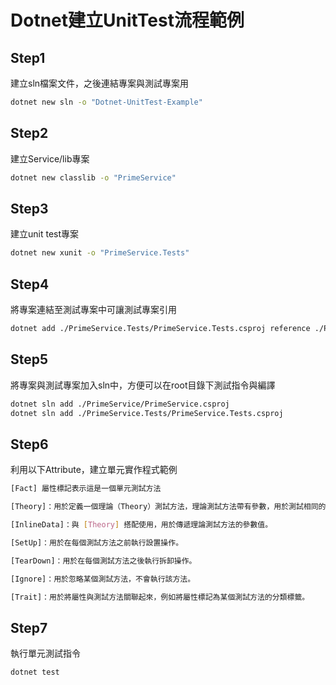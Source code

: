 # Dotnet建立UnitTest流程範例

## Step1

建立sln檔案文件，之後連結專案與測試專案用

```sh
dotnet new sln -o "Dotnet-UnitTest-Example"
```

## Step2

建立Service/lib專案

```sh
dotnet new classlib -o "PrimeService"
```

## Step3

建立unit test專案

```sh
dotnet new xunit -o "PrimeService.Tests"
```

## Step4

將專案連結至測試專案中可讓測試專案引用

```sh
dotnet add ./PrimeService.Tests/PrimeService.Tests.csproj reference ./PrimeService/PrimeService.csproj
```

## Step5

將專案與測試專案加入sln中，方便可以在root目錄下測試指令與編譯

```sh
dotnet sln add ./PrimeService/PrimeService.csproj
dotnet sln add ./PrimeService.Tests/PrimeService.Tests.csproj
```

## Step6

利用以下Attribute，建立單元實作程式範例

```sh
[Fact] 屬性標記表示這是一個單元測試方法

[Theory]：用於定義一個理論（Theory）測試方法，理論測試方法帶有參數，用於測試相同的操作或功能的多個情況。

[InlineData]：與 [Theory] 搭配使用，用於傳遞理論測試方法的參數值。

[SetUp]：用於在每個測試方法之前執行設置操作。

[TearDown]：用於在每個測試方法之後執行拆卸操作。

[Ignore]：用於忽略某個測試方法，不會執行該方法。

[Trait]：用於將屬性與測試方法關聯起來，例如將屬性標記為某個測試方法的分類標籤。
```

## Step7

執行單元測試指令

```sh
dotnet test
```
